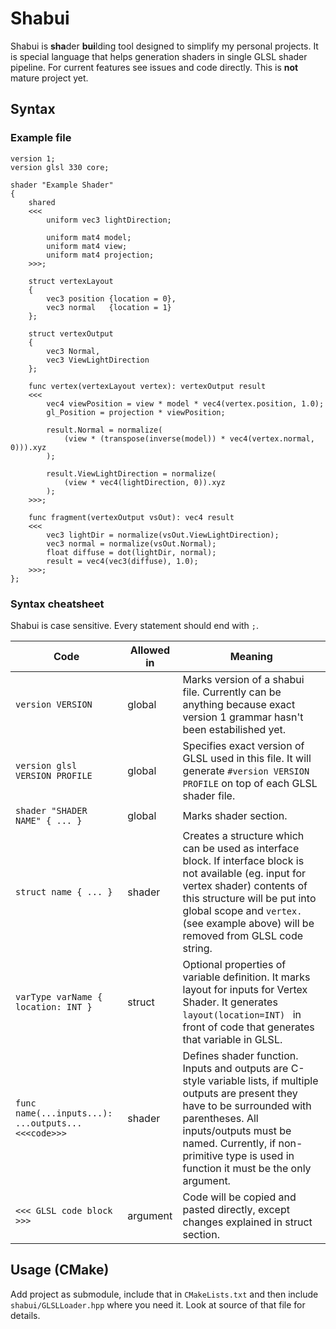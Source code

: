 # Shabui

Shabui is **sha**der **bui**lding tool designed to simplify my personal projects. It is special language that helps generation shaders in single GLSL shader pipeline. For current features see issues and code directly. This is **not** mature project yet.

## Syntax

### Example file
```
version 1;
version glsl 330 core;

shader "Example Shader"
{
    shared
    <<<
        uniform vec3 lightDirection;

        uniform mat4 model;
        uniform mat4 view;
        uniform mat4 projection;
    >>>;

    struct vertexLayout
    {
        vec3 position {location = 0},
        vec3 normal   {location = 1}
    };

    struct vertexOutput
    {
        vec3 Normal,
        vec3 ViewLightDirection
    };

    func vertex(vertexLayout vertex): vertexOutput result
    <<<
        vec4 viewPosition = view * model * vec4(vertex.position, 1.0);
        gl_Position = projection * viewPosition;

        result.Normal = normalize(
            (view * (transpose(inverse(model)) * vec4(vertex.normal, 0))).xyz
        );

        result.ViewLightDirection = normalize(
            (view * vec4(lightDirection, 0)).xyz
        );
    >>>;

    func fragment(vertexOutput vsOut): vec4 result
    <<<
        vec3 lightDir = normalize(vsOut.ViewLightDirection);
        vec3 normal = normalize(vsOut.Normal);
        float diffuse = dot(lightDir, normal);
        result = vec4(vec3(diffuse), 1.0);
    >>>;
};
```

### Syntax cheatsheet
Shabui is case sensitive. Every statement should end with `;`.

| Code | Allowed in | Meaning |
|------|------------|---------|
|`version VERSION`|global|Marks version of a shabui file. Currently can be anything because exact version 1 grammar hasn't been estabilished yet.|
|`version glsl VERSION PROFILE`|global|Specifies exact version of GLSL used in this file. It will generate `#version VERSION PROFILE` on top of each GLSL shader file.|
|`shader "SHADER NAME" { ... }`|global|Marks shader section.|
|`struct name { ... }`|shader|Creates a structure which can be used as interface block. If interface block is not available (eg. input for vertex shader) contents of this structure will be put into global scope and `vertex.` (see example above) will be removed from GLSL code string.|
|`varType varName { location: INT }`|struct|Optional properties of variable definition. It marks layout for inputs for Vertex Shader. It generates `layout(location=INT) ` in front of code that generates that variable in GLSL.|
|`func name(...inputs...): ...outputs... <<<code>>>`|shader|Defines shader function. Inputs and outputs are C-style variable lists, if multiple outputs are present they have to be surrounded with parentheses. All inputs/outputs must be named. Currently, if non-primitive type is used in function it must be the only argument.|
|`<<< GLSL code block >>>`|argument|Code will be copied and pasted directly, except changes explained in struct section.

## Usage (CMake)
Add project as submodule, include that in `CMakeLists.txt` and then include `shabui/GLSLLoader.hpp` where you need it. Look at source of that file for details. 

